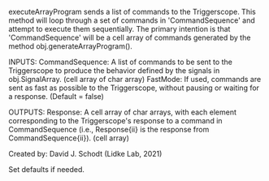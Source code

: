 
executeArrayProgram sends a list of commands to the Triggerscope.
This method will loop through a set of commands in 'CommandSequence' and
attempt to execute them sequentially.  The primary intention is that
'CommandSequence' will be a cell array of commands generated by the
method obj.generateArrayProgram().

INPUTS:
CommandSequence: A list of commands to be sent to the Triggerscope to
produce the behavior defined by the signals in
obj.SignalArray. (cell array of char array)
FastMode: If used, commands are sent as fast as possible to the
Triggerscope, without pausing or waiting for a response.
(Default = false)

OUTPUTS:
Response: A cell array of char arrays, with each element corresponding
to the Triggerscope's response to a command in
CommandSequence (i.e., Response{ii} is the response from
CommandSequence{ii}). (cell array)

Created by:
David J. Schodt (Lidke Lab, 2021)


Set defaults if needed.
